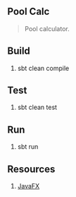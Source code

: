 Pool Calc
---------
>Pool calculator.

Build
-----
1. sbt clean compile

Test
----
1. sbt clean test

Run
---
1. sbt run

Resources
---------
1. [JavaFX](https://openjfx.io/index.html)